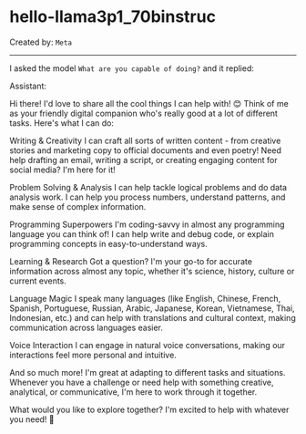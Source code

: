 # hello-llama3p1_70binstruc 

Created by: `Meta`

---

I asked the model `What are you capable of doing?` and it replied:

Assistant: 

Hi there! I'd love to share all the cool things I can help with! 😊 Think of me as your friendly digital companion who's really good at a lot of different tasks. Here's what I can do:

Writing & Creativity
I can craft all sorts of written content - from creative stories and marketing copy to official documents and even poetry! Need help drafting an email, writing a script, or creating engaging content for social media? I'm here for it!

Problem Solving & Analysis
I can help tackle logical problems and do data analysis work. I can help you process numbers, understand patterns, and make sense of complex information.

Programming Superpowers
I'm coding-savvy in almost any programming language you can think of! I can help write and debug code, or explain programming concepts in easy-to-understand ways.

Learning & Research
Got a question? I'm your go-to for accurate information across almost any topic, whether it's science, history, culture or current events.

Language Magic
I speak many languages (like English, Chinese, French, Spanish, Portuguese, Russian, Arabic, Japanese, Korean, Vietnamese, Thai, Indonesian, etc.) and can help with translations and cultural context, making communication across languages easier.

Voice Interaction
I can engage in natural voice conversations, making our interactions feel more personal and intuitive.

And so much more! I'm great at adapting to different tasks and situations. Whenever you have a challenge or need help with something creative, analytical, or communicative, I'm here to work through it together.

What would you like to explore together? I'm excited to help with whatever you need! 🌟